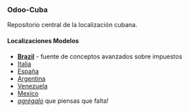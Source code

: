 ### Odoo-Cuba

Repositorio central de la localización cubana.


#### Localizaciones Modelos

- **[Brazil](https://github.com/openerpbrasil/l10n_br_core)** - fuente de conceptos avanzados sobre impuestos
- [Italia](http://bazaar.launchpad.net/~openobject-italia-core-devs/openobject-italia/italian-addons-7.0/files)
- [España](http://bazaar.launchpad.net/~openerp-spain-team/openerp-spain/7.0/files)
- [Argentina](http://bazaar.launchpad.net/~openerp-l10n-ar-localization/openerp-l10n-ar-localization/trunk/files)
- [Venezuela](https://github.com/odoo-venezuela/odoo-venezuela)
- [Mexico](http://bazaar.launchpad.net/~openerp-mexico-maintainer/openerp-mexico-localization/trunk/files)
- *[agrégalo](https://github.com/odoo-ccuba/odoo-cuba/edit/master/README.md)* que piensas que falta!

